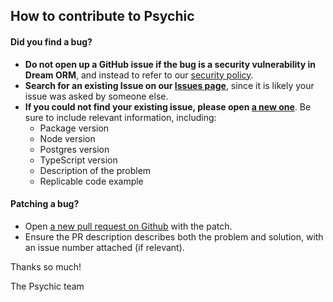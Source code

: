 ## How to contribute to Psychic

#### **Did you find a bug?**

- **Do not open up a GitHub issue if the bug is a security vulnerability
  in Dream ORM**, and instead to refer to our [security policy](https://github.com/rvohealth/psychic/SECURITY.md).
- **Search for an existing Issue on our [Issues page](https://github.com/rvohealth/psychic/issues)**, since it is likely your issue was asked by someone else.
- **If you could not find your existing issue, please open [a new one](https://github.com/rvohealth/psychic/issues/new)**. Be sure to include relevant information, including:
  - Package version
  - Node version
  - Postgres version
  - TypeScript version
  - Description of the problem
  - Replicable code example

#### **Patching a bug?**

- Open [a new pull request on Github](https://github.com/rvohealth/psychic/pulls) with the patch.
- Ensure the PR description describes both the problem and solution, with an issue number attached (if relevant).

Thanks so much!

The Psychic team

